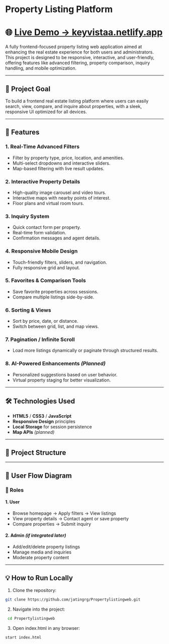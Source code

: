 # Property Listing Platform

# 🌐 [Live Demo → keyvistaa.netlify.app](https://keyvistaa.netlify.app/)

A fully frontend-focused property listing web application aimed at enhancing the real estate experience for both users and administrators. This project is designed to be responsive, interactive, and user-friendly, offering features like advanced filtering, property comparison, inquiry handling, and mobile optimization.

---

## 🚀 Project Goal

To build a frontend real estate listing platform where users can easily search, view, compare, and inquire about properties, with a sleek, responsive UI optimized for all devices.

---

## 🌟 Features

### 1. **Real-Time Advanced Filters**
- Filter by property type, price, location, and amenities.
- Multi-select dropdowns and interactive sliders.
- Map-based filtering with live result updates.

### 2. **Interactive Property Details**
- High-quality image carousel and video tours.
- Interactive maps with nearby points of interest.
- Floor plans and virtual room tours.

### 3. **Inquiry System**
- Quick contact form per property.
- Real-time form validation.
- Confirmation messages and agent details.

### 4. **Responsive Mobile Design**
- Touch-friendly filters, sliders, and navigation.
- Fully responsive grid and layout.

### 5. **Favorites & Comparison Tools**
- Save favorite properties across sessions.
- Compare multiple listings side-by-side.

### 6. **Sorting & Views**
- Sort by price, date, or distance.
- Switch between grid, list, and map views.

### 7. **Pagination / Infinite Scroll**
- Load more listings dynamically or paginate through structured results.

### 8. **AI-Powered Enhancements** *(Planned)*
- Personalized suggestions based on user behavior.
- Virtual property staging for better visualization.

---

## 🛠️ Technologies Used

- **HTML5** / **CSS3** / **JavaScript**
- **Responsive Design** principles
- **Local Storage** for session persistence
- **Map APIs** *(planned)*

---

## 📁 Project Structure

---

## 👤 User Flow Diagram

### 👥 Roles

#### 1. **User**
- Browse homepage → Apply filters → View listings
- View property details → Contact agent or save property
- Compare properties → Submit inquiry

#### 2. **Admin** *(if integrated later)*
- Add/edit/delete property listings
- Manage media and inquiries
- Moderate property content

---

## 💡 How to Run Locally

1. Clone the repository:

```bash
git clone https://github.com/jatingrg/Propertylistingweb.git
```
2. Navigate into the project:

``` bash
 cd Propertylistingweb
```
3. Open index.html in any browser:

``` bash
start index.html
```







